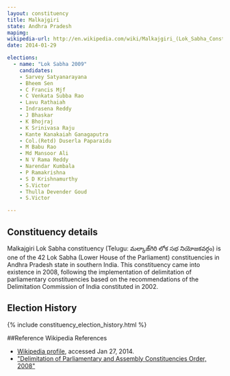 ```yaml
---
layout: constituency
title: Malkajgiri
state: Andhra Pradesh
mapimg: 
wikipedia-url: http://en.wikipedia.com/wiki/Malkajgiri_(Lok_Sabha_Constituency)
date: 2014-01-29

elections: 
  - name: "Lok Sabha 2009"
    candidates: 
    - Sarvey Satyanarayana 
    - Bheem Sen 
    - C Francis Mjf 
    - C Venkata Subba Rao 
    - Lavu Rathaiah 
    - Indrasena Reddy 
    - J Bhaskar 
    - K Bhojraj 
    - K Srinivasa Raju 
    - Kante Kanakaiah Ganagaputra 
    - Col.(Retd) Duserla Paparaidu 
    - M Babu Rao 
    - Md Mansoor Ali 
    - N V Rama Reddy 
    - Narendar Kumbala 
    - P Ramakrishna 
    - S D Krishnamurthy 
    - S.Victor 
    - Thulla Devender Goud 
    - S.Victor 

---
```

## Constituency details
Malkajgiri Lok Sabha constituency (Telugu: మల్కాజ్‌గిరి లోక సభ నియోజకవర్గం) is one of the 42 Lok Sabha (Lower House of the Parliament) constituencies in Andhra Pradesh state in southern India. This constituency came into existence in 2008, following the implementation of delimitation of parliamentary constituencies based on the recommendations of the Delimitation Commission of India constituted in 2002.




## Election History
{% include constituency_election_history.html %}

##Reference
Wikipedia References
- [Wikipedia profile]({{page.profile.wikipedia}}), accessed Jan 27, 2014.
- ["Delimitation of Parliamentary and Assembly Constituencies Order, 2008"][wiki1]

[wiki1]: http://eci.nic.in/eci_main/CurrentElections/CONSOLIDATED_ORDER%20_ECI%20.pdf
